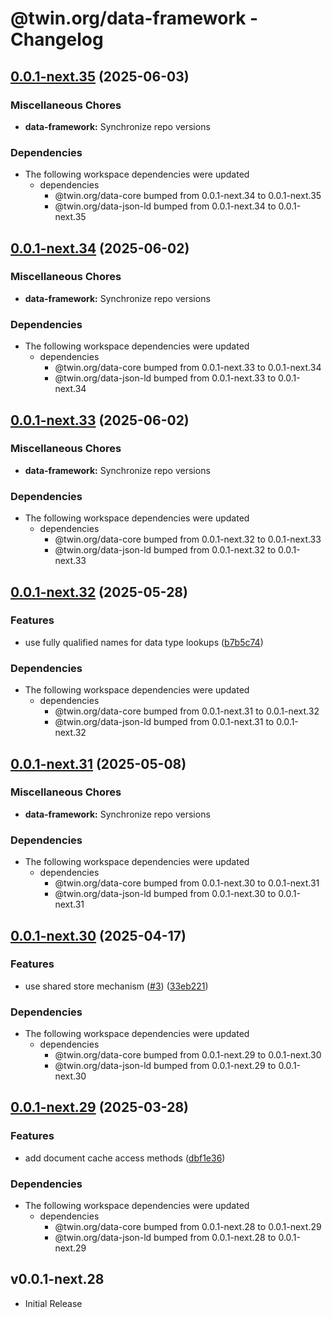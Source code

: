# @twin.org/data-framework - Changelog

## [0.0.1-next.35](https://github.com/twinfoundation/data/compare/data-framework-v0.0.1-next.34...data-framework-v0.0.1-next.35) (2025-06-03)


### Miscellaneous Chores

* **data-framework:** Synchronize repo versions


### Dependencies

* The following workspace dependencies were updated
  * dependencies
    * @twin.org/data-core bumped from 0.0.1-next.34 to 0.0.1-next.35
    * @twin.org/data-json-ld bumped from 0.0.1-next.34 to 0.0.1-next.35

## [0.0.1-next.34](https://github.com/twinfoundation/data/compare/data-framework-v0.0.1-next.33...data-framework-v0.0.1-next.34) (2025-06-02)


### Miscellaneous Chores

* **data-framework:** Synchronize repo versions


### Dependencies

* The following workspace dependencies were updated
  * dependencies
    * @twin.org/data-core bumped from 0.0.1-next.33 to 0.0.1-next.34
    * @twin.org/data-json-ld bumped from 0.0.1-next.33 to 0.0.1-next.34

## [0.0.1-next.33](https://github.com/twinfoundation/data/compare/data-framework-v0.0.1-next.32...data-framework-v0.0.1-next.33) (2025-06-02)


### Miscellaneous Chores

* **data-framework:** Synchronize repo versions


### Dependencies

* The following workspace dependencies were updated
  * dependencies
    * @twin.org/data-core bumped from 0.0.1-next.32 to 0.0.1-next.33
    * @twin.org/data-json-ld bumped from 0.0.1-next.32 to 0.0.1-next.33

## [0.0.1-next.32](https://github.com/twinfoundation/data/compare/data-framework-v0.0.1-next.31...data-framework-v0.0.1-next.32) (2025-05-28)


### Features

* use fully qualified names for data type lookups ([b7b5c74](https://github.com/twinfoundation/data/commit/b7b5c746b0180a87baa976f6a7a76cedd53d8ff7))


### Dependencies

* The following workspace dependencies were updated
  * dependencies
    * @twin.org/data-core bumped from 0.0.1-next.31 to 0.0.1-next.32
    * @twin.org/data-json-ld bumped from 0.0.1-next.31 to 0.0.1-next.32

## [0.0.1-next.31](https://github.com/twinfoundation/data/compare/data-framework-v0.0.1-next.30...data-framework-v0.0.1-next.31) (2025-05-08)


### Miscellaneous Chores

* **data-framework:** Synchronize repo versions


### Dependencies

* The following workspace dependencies were updated
  * dependencies
    * @twin.org/data-core bumped from 0.0.1-next.30 to 0.0.1-next.31
    * @twin.org/data-json-ld bumped from 0.0.1-next.30 to 0.0.1-next.31

## [0.0.1-next.30](https://github.com/twinfoundation/data/compare/data-framework-v0.0.1-next.29...data-framework-v0.0.1-next.30) (2025-04-17)


### Features

* use shared store mechanism ([#3](https://github.com/twinfoundation/data/issues/3)) ([33eb221](https://github.com/twinfoundation/data/commit/33eb221ccec2b4a79549c06e9a04225009b93a46))


### Dependencies

* The following workspace dependencies were updated
  * dependencies
    * @twin.org/data-core bumped from 0.0.1-next.29 to 0.0.1-next.30
    * @twin.org/data-json-ld bumped from 0.0.1-next.29 to 0.0.1-next.30

## [0.0.1-next.29](https://github.com/twinfoundation/data/compare/data-framework-v0.0.1-next.28...data-framework-v0.0.1-next.29) (2025-03-28)


### Features

* add document cache access methods ([dbf1e36](https://github.com/twinfoundation/data/commit/dbf1e36d176c5f428f8c52628fb5a1ff7a6a174a))


### Dependencies

* The following workspace dependencies were updated
  * dependencies
    * @twin.org/data-core bumped from 0.0.1-next.28 to 0.0.1-next.29
    * @twin.org/data-json-ld bumped from 0.0.1-next.28 to 0.0.1-next.29

## v0.0.1-next.28

- Initial Release
